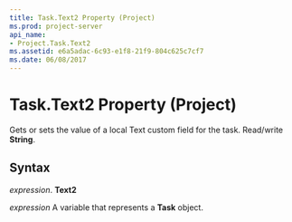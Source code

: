 ```yaml
---
title: Task.Text2 Property (Project)
ms.prod: project-server
api_name:
- Project.Task.Text2
ms.assetid: e6a5adac-6c93-e1f8-21f9-804c625c7cf7
ms.date: 06/08/2017
---
```



# Task.Text2 Property (Project)

Gets or sets the value of a local Text custom field for the task. Read/write  **String**.


## Syntax

 _expression_. **Text2**

 _expression_ A variable that represents a **Task** object.


